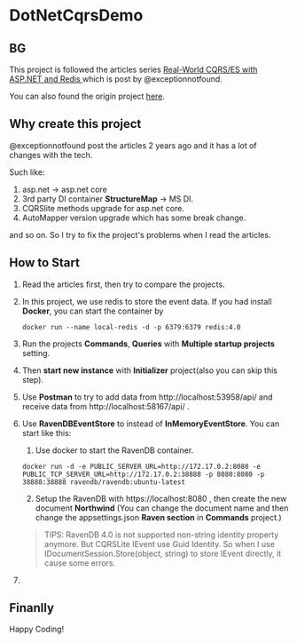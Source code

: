 # DotNetCqrsDemo
## BG

This project is followed the articles series [Real-World CQRS/ES with ASP.NET and Redis ](https://www.exceptionnotfound.net/real-world-cqrs-es-with-asp-net-and-redis-part-1-overview/) which is post by  @exceptionnotfound.

You can also found the origin project [here](https://github.com/exceptionnotfound/DotNetCqrsDemo).

## Why create this project

 @exceptionnotfound post the articles 2 years ago and it has a lot of changes with the tech.

Such like:

1. asp.net -> asp.net core
2. 3rd party DI container **StructureMap** -> MS DI.
3. CQRSlite methods upgrade for asp.net core.
4. AutoMapper version upgrade which has some break change.

and so on. So I try to fix the project's problems when I read the articles.

## How to Start

1. Read the articles first, then try to compare the projects.

2. In this project, we use redis to store the event data. If you had install **Docker**, you can start  the container by 

   ```
   docker run --name local-redis -d -p 6379:6379 redis:4.0
   ```

3. Run the projects **Commands**, **Queries** with **Multiple startup projects** setting.

4. Then **start new instance** with **Initializer** project(also you can skip this step).

5. Use **Postman** to try to add data from http://localhost:53958/api/ and receive data from http://localhost:58167/api/ .

6. Use **RavenDBEventStore** to instead of **InMemoryEventStore**. You can start like this:

   1. Use docker to start the RavenDB container.

   ```
   docker run -d -e PUBLIC_SERVER_URL=http://172.17.0.2:8080 -e PUBLIC_TCP_SERVER_URL=http://172.17.0.2:38888 -p 8080:8080 -p 38888:38888 ravendb/ravendb:ubuntu-latest
   ```
   2. Setup the RavenDB with https://localhost:8080 , then create the new document **Northwind** (You can change the document name and then change the appsettings.json **Raven section** in **Commands** project.)

   > TIPS: RavenDB 4.0 is not supported non-string identity property anymore. But CQRSLite IEvent use Guid Identity. So when I use IDocumentSession.Store(object, string) to store IEvent directly, it cause some errors.

7. ​


## Finanlly

Happy Coding!